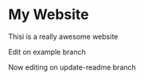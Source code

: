 # My Website

Thisi is a really awesome website

Edit on example branch

Now editing on update-readme branch
